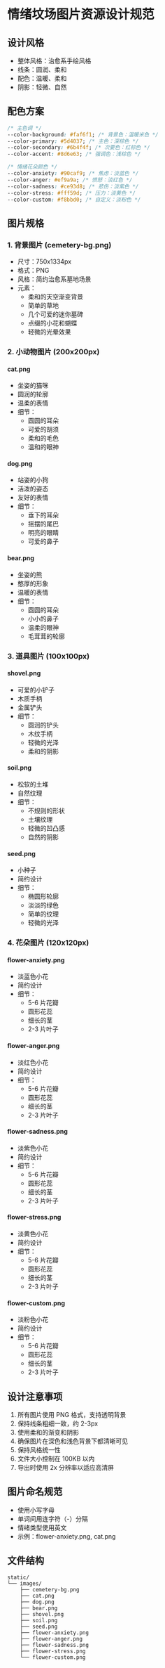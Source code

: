 # 情绪坟场图片资源设计规范

## 设计风格

- 整体风格：治愈系手绘风格
- 线条：圆润、柔和
- 配色：温暖、柔和
- 阴影：轻微、自然

## 配色方案

```css
/* 主色调 */
--color-background: #faf6f1; /* 背景色：温暖米色 */
--color-primary: #5d4037; /* 主色：深棕色 */
--color-secondary: #6b4f4f; /* 次要色：红棕色 */
--color-accent: #8d6e63; /* 强调色：浅棕色 */

/* 情绪花朵颜色 */
--color-anxiety: #90caf9; /* 焦虑：淡蓝色 */
--color-anger: #ef9a9a; /* 愤怒：淡红色 */
--color-sadness: #ce93d8; /* 悲伤：淡紫色 */
--color-stress: #fff59d; /* 压力：淡黄色 */
--color-custom: #f8bbd0; /* 自定义：淡粉色 */
```

## 图片规格

### 1. 背景图片 (cemetery-bg.png)

- 尺寸：750x1334px
- 格式：PNG
- 风格：简约治愈系墓地场景
- 元素：
  - 柔和的天空渐变背景
  - 简单的草地
  - 几个可爱的迷你墓碑
  - 点缀的小花和蝴蝶
  - 轻微的光晕效果

### 2. 小动物图片 (200x200px)

#### cat.png

- 坐姿的猫咪
- 圆润的轮廓
- 温柔的表情
- 细节：
  - 圆圆的耳朵
  - 可爱的胡须
  - 柔和的毛色
  - 温和的眼神

#### dog.png

- 站姿的小狗
- 活泼的姿态
- 友好的表情
- 细节：
  - 垂下的耳朵
  - 摇摆的尾巴
  - 明亮的眼睛
  - 可爱的鼻子

#### bear.png

- 坐姿的熊
- 憨厚的形象
- 温暖的表情
- 细节：
  - 圆圆的耳朵
  - 小小的鼻子
  - 温柔的眼神
  - 毛茸茸的轮廓

### 3. 道具图片 (100x100px)

#### shovel.png

- 可爱的小铲子
- 木质手柄
- 金属铲头
- 细节：
  - 圆润的铲头
  - 木纹手柄
  - 轻微的光泽
  - 柔和的阴影

#### soil.png

- 松软的土堆
- 自然纹理
- 细节：
  - 不规则的形状
  - 土壤纹理
  - 轻微的凹凸感
  - 自然的阴影

#### seed.png

- 小种子
- 简约设计
- 细节：
  - 椭圆形轮廓
  - 淡淡的绿色
  - 简单的纹理
  - 轻微的光泽

### 4. 花朵图片 (120x120px)

#### flower-anxiety.png

- 淡蓝色小花
- 简约设计
- 细节：
  - 5-6 片花瓣
  - 圆形花蕊
  - 细长的茎
  - 2-3 片叶子

#### flower-anger.png

- 淡红色小花
- 简约设计
- 细节：
  - 5-6 片花瓣
  - 圆形花蕊
  - 细长的茎
  - 2-3 片叶子

#### flower-sadness.png

- 淡紫色小花
- 简约设计
- 细节：
  - 5-6 片花瓣
  - 圆形花蕊
  - 细长的茎
  - 2-3 片叶子

#### flower-stress.png

- 淡黄色小花
- 简约设计
- 细节：
  - 5-6 片花瓣
  - 圆形花蕊
  - 细长的茎
  - 2-3 片叶子

#### flower-custom.png

- 淡粉色小花
- 简约设计
- 细节：
  - 5-6 片花瓣
  - 圆形花蕊
  - 细长的茎
  - 2-3 片叶子

## 设计注意事项

1. 所有图片使用 PNG 格式，支持透明背景
2. 保持线条粗细一致，约 2-3px
3. 使用柔和的渐变和阴影
4. 确保图片在深色和浅色背景下都清晰可见
5. 保持风格统一性
6. 文件大小控制在 100KB 以内
7. 导出时使用 2x 分辨率以适应高清屏

## 图片命名规范

- 使用小写字母
- 单词间用连字符（-）分隔
- 情绪类型使用英文
- 示例：flower-anxiety.png, cat.png

## 文件结构

```
static/
└── images/
    ├── cemetery-bg.png
    ├── cat.png
    ├── dog.png
    ├── bear.png
    ├── shovel.png
    ├── soil.png
    ├── seed.png
    ├── flower-anxiety.png
    ├── flower-anger.png
    ├── flower-sadness.png
    ├── flower-stress.png
    └── flower-custom.png
```

